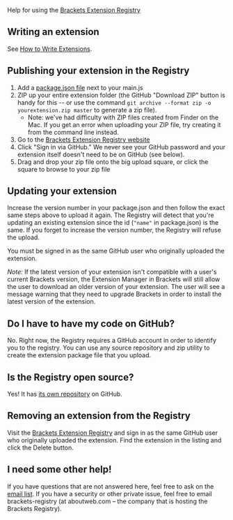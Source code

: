 Help for using the [Brackets Extension Registry](http://brackets-registry.aboutweb.com/)

## Writing an extension ##

See [How to Write Extensions](https://github.com/adobe/brackets/wiki/How-to-Write-Extensions).

## Publishing your extension in the Registry ##

1. Add a [package.json file](https://github.com/adobe/brackets/wiki/Extension-package-format#packagejson-format) next to your main.js
2. ZIP up your entire extension folder (the GitHub "Download ZIP" button is handy for this -- or use the command `git archive --format zip -o yourextension.zip master` to generate a zip file).
    * Note: we've had difficulty with ZIP files created from Finder on the Mac. If you get an error when uploading your ZIP file, try creating it from the command line instead.
3. Go to the [Brackets Extension Registry website](https://brackets-registry.aboutweb.com/)
4. Click "Sign in via GitHub." We never see your GitHub password and your extension itself doesn't need to be on GitHub (see below).
5. Drag and drop your zip file onto the big upload square, or click the square to browse to your zip file

## Updating your extension ##

Increase the version number in your package.json and then follow the exact same steps above to upload it again. The Registry will detect that you're updating an existing extension since the id (`"name"` in package.json) is the same. If you forget to increase the version number, the Registry will refuse the upload.

You must be signed in as the same GitHub user who originally uploaded the extension.

_Note:_ If the latest version of your extension isn't compatible with a user's current Brackets version, the Extension Manager in Brackets will still allow the user to download an older version of your extension. The user will see a message warning that they need to upgrade Brackets in order to install the latest version of the extension.

## Do I have to have my code on GitHub? ##

No. Right now, the Registry requires a GitHub account in order to identify you to the registry. You can use any source repository and zip utility to create the extension package file that you upload.

## Is the Registry open source? ##

Yes! It has [its own repository](https://github.com/adobe/brackets-registry) on GitHub.

## Removing an extension from the Registry ##

Visit the [Brackets Extension Registry](https://brackets-registry.aboutweb.com/) and sign in as the same GitHub user who originally uploaded the extension. Find the extension in the listing and click the Delete button.

## I need some other help! ##

If you have questions that are not answered here, feel free to ask on the [email list](https://groups.google.com/forum/#!forum/brackets-dev). If you have a security or other private issue, feel free to email brackets-registry (at aboutweb.com – the company that is hosting the Brackets Registry).